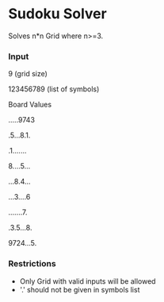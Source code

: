 # Sudoku Solver

Solves n*n Grid where n>=3.


### Input

9 (grid size)

123456789 (list of symbols)

Board Values

.....9743

.5...8.1.

.1.......

8....5...

...8.4...

...3....6

.......7.

.3.5...8.

9724...5.

### Restrictions

* Only Grid with valid inputs will be allowed
* '.' should not be given in symbols list
